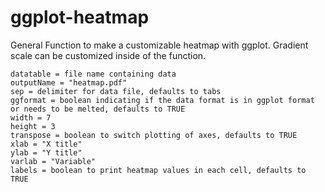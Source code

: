 # ggplot-heatmap
General Function to make a customizable heatmap with ggplot. Gradient scale can be customized inside of the function.

```
datatable = file name containing data
outputName = "heatmap.pdf"
sep = delimiter for data file, defaults to tabs
ggformat = boolean indicating if the data format is in ggplot format or needs to be melted, defaults to TRUE
width = 7
height = 3
transpose = boolean to switch plotting of axes, defaults to TRUE
xlab = "X title"
ylab = "Y title"
varlab = "Variable"
labels = boolean to print heatmap values in each cell, defaults to TRUE
```

